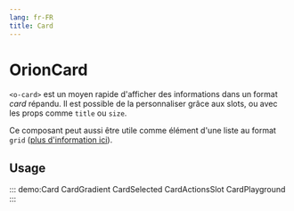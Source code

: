 ```yaml
---
lang: fr-FR
title: Card
---
```


# OrionCard

`<o-card>` est un moyen rapide d'afficher des informations dans un format *card* répandu. Il est possible de la personnaliser grâce aux slots, ou avec les props comme `title` ou `size`.

Ce composant peut aussi être utile comme élément d'une liste au format `grid` ([plus d'information ici](../components/OrionList.md)).

## Usage

::: demo:Card
CardGradient
CardSelected
CardActionsSlot
CardPlayground
:::

<attribute-table/>
